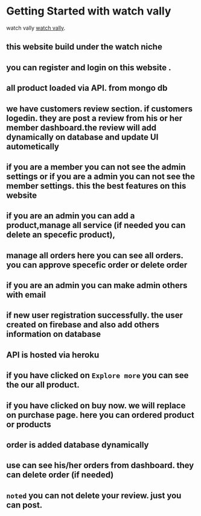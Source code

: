 # Getting Started with watch vally

watch vally [watch vally](https://github.com/facebook/create-react-app).

## this website build under the watch niche

## you can register and login on this website .

## all product loaded via API. from mongo db

## we have customers review section. if customers logedin. they are post a review from his or her member dashboard.the review will add dynamically on database and update UI autometically

## if you are a member you can not see the admin settings or if you are a admin you can not see the member settings. this the best features on this website

## if you are an admin you can add a product,manage all service (if needed you can delete an specefic product),

## manage all orders here you can see all orders. you can approve specefic order or delete order

## if you are an admin you can make admin others with email

## if new user registration successfully. the user created on firebase and also add others information on database

## API is hosted via heroku

## if you have clicked on `Explore more` you can see the our all product.

## if you have clicked on buy now. we will replace on purchase page. here you can ordered product or products

## order is added database dynamically

## use can see his/her orders from dashboard. they can delete order (if needed)

## `noted` you can not delete your review. just you can post.
